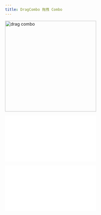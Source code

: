 ```yaml
---
title: DragCombo 拖拽 Combo
---
```


<img alt="drag combo" src="https://mdn.alipayobjects.com/huamei_qa8qxu/afts/img/A*JEWOTbFpm0kAAAAAAAAAAAAADmJ7AQ/original" height='300'/>

<embed src="../../common/BehaviorDrag.zh.md"></embed>

<embed src="../../common/IG6GraphEvent.zh.md"></embed>
